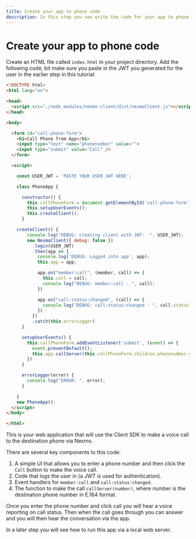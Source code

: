 ```yaml
---
title: Create your app to phone code
description: In this step you see write the code for your app to phone application.
---
```


# Create your app to phone code

Create an HTML file called `index.html` in your project directory. Add the following code, bit make sure you paste in the JWT you generated for the user in the earlier step in this tutorial:

``` html
<!DOCTYPE html>
<html lang="en">

<head>
  <script src="./node_modules/nexmo-client/dist/nexmoClient.js"></script>
</head>

<body>

  <form id="call-phone-form">
    <h1>Call Phone from App</h1>
    <input type="text" name="phonenumber" value="">
    <input type="submit" value="Call" />
  </form>

  <script>

    const USER_JWT = 'PASTE YOUR USER JWT HERE';

    class PhoneApp {

      constructor() {
        this.callPhoneForm = document.getElementById('call-phone-form');
        this.setupUserEvents();
        this.createClient();
      }

    createClient() {
        console.log("DEBUG: creating client with JWT:  ", USER_JWT);
        new NexmoClient({ debug: false })
          .login(USER_JWT)
          .then(app => {
            console.log('DEBUG: Logged into app', app);
            this.app = app;

            app.on("member:call", (member, call) => {
              this.call = call;
              console.log("DEBUG: member:call - ", call);
            })

            app.on("call:status:changed", (call) => {
              console.log("DEBUG: call:status:changed - ", call.status);
            })
          })
          .catch(this.errorLogger)
      }

      setupUserEvents() {
        this.callPhoneForm.addEventListener('submit', (event) => {
          event.preventDefault();
          this.app.callServer(this.callPhoneForm.children.phonenumber.value);
        })
      }

      errorLogger(error) {
        console.log("ERROR: ", error);
      }

    }
    new PhoneApp();
  </script>
</body>

</html>
```

This is your web application that will use the Client SDK to make a voice call to the destination phone via Nexmo.

There are several key components to this code:

1. A simple UI that allows you to enter a phone number and then click the `Call` button to make the voice call.
2. Code that logs the user in (a JWT is used for authentication).
3. Event handlers for `member:call` and `call:status:changed`.
4. The function to make the call `callServer(number)`, where number is the destination phone number in E.164 format.

Once you enter the phone number and click call you will hear a voice reporting on call status. Then when the call goes through you can answer and you will then hear the conversation via the app.

In a later step you will see how to run this app via a local web server.
